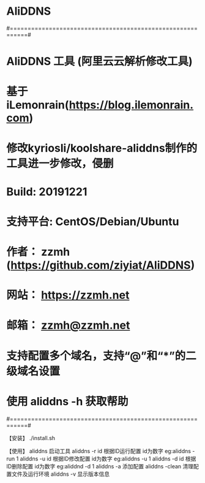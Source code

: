 # AliDDNS
#===========================================================#
# AliDDNS 工具 (阿里云云解析修改工具)                       #
# 基于iLemonrain(https://blog.ilemonrain.com)               #
# 修改kyriosli/koolshare-aliddns制作的工具进一步修改，侵删  #
# Build:       20191221                                     #
# 支持平台:    CentOS/Debian/Ubuntu                         #
# 作者：       zzmh (https://github.com/ziyiat/AliDDNS)     #
# 网站：       https://zzmh.net                             #
# 邮箱：       zzmh@zzmh.net                                #
# 支持配置多个域名，支持“@”和“*”的二级域名设置              #
# 使用 aliddns -h 获取帮助                                  #
#===========================================================#



【安装】
./install.sh

【使用】
aliddns 			启动工具
aliddns -r id       根据ID运行配置 id为数字     eg:aliddns -run 1
aliddns -u id       根据ID修改配置 id为数字     eg:aliddns -u 1
aliddns -d id       根据ID删除配置 id为数字     eg:aliddnd -d 1
aliddns -a          添加配置
aliddns -clean      清理配置文件及运行环境
aliddns -v          显示版本信息


